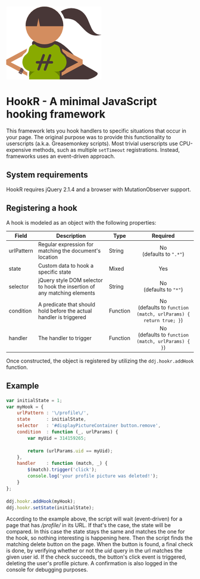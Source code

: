 ![](https://github.com/dennisdegryse/ddj-hookr/blob/master/src/hookr-icon-256.png?raw=true)

# HookR - A minimal JavaScript hooking framework

This framework lets you hook handlers to specific situations that occur in your page. The original purpose was to provide this functionality to userscripts (a.k.a. Greasemonkey scripts). Most trivial userscripts use CPU-expensive methods, such as multiple `setTimeout` registrations. Instead, frameworks uses an event-driven approach.

## System requirements

HookR requires jQuery 2.1.4 and a browser with MutationObserver support.

## Registering a hook

A hook is modeled as an object with the following properties:

 Field | Description | Type | Required
 ----- | ----------- | ---- |:--------:
urlPattern | Regular expression for matching the document's location | String | No<br>(defaults to `".*"`)
state | Custom data to hook a specific state | Mixed | Yes
selector | jQuery style DOM selector to hook the insertion of any matching elements | String | No<br>(defaults to `"*"`)
condition | A predicate that should hold before the actual handler is triggered | Function | No<br>(defaults to `function (match, urlParams) { return true; }`)
handler | The handler to trigger | Function | No<br>(defaults to `function (match, urlParams) { }`)

Once constructed, the object is registered by utilizing the `ddj.hookr.addHook` function.

## Example

```javascript
var initialState = 1;
var myHook = {
    urlPattern : '\/profile\/',
    state      : initialState,
    selector   : '#displayPictureContainer button.remove',
    condition  : function (_, urlParams) {
        var myUid = 314159265;
    
        return (urlParams.uid == myUid);
    },
    handler    : function (match, _) {
        $(match).trigger('click');
        console.log('your profile picture was deleted!');
    }
};

ddj.hookr.addHook(myHook);
ddj.hookr.setState(initialState);
```

According to the example above, the script will wait (event-driven) for a page that has _/profile/_ in its URL. If that's the case, the state will be compared. In this case the state stays the same and matches the one for the hook, so nothing interesting is happening here. Then the script finds the matching delete button on the page. When the button is found, a final check is done, by verifying whether or not the _uid_ query in the url matches the given user id. If the check succeeds, the button's click event is triggered, deleting the user's profile picture. A confirmation is also logged in the console for debugging purposes.
